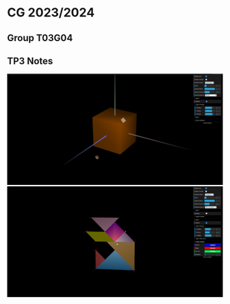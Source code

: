 # CG 2023/2024

## Group T03G04

## TP3 Notes

![Screenshot](screenshots/cg-t03g04-tp3-1.png)
![Screenshot](screenshots/cg-t03g04-tp3-2.png)
